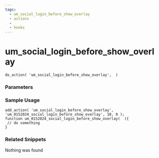 ```yaml
---
tags: 
  - um_social_login_before_show_overlay
  - actions
  - 
  - hooks
---
```

# um\_social\_login\_before\_show\_overlay

``` php:no-line-numbers
do_action( 'um_social_login_before_show_overlay',  )
```
<div class='hook-sep'></div>

### Parameters

<div class='hook-sep'></div>



### Sample Usage

``` php:no-line-numbers
add_action( 'um_social_login_before_show_overlay', 'um_0152024_social_login_before_show_overlay', 10, 0 );
function um_0152024_social_login_before_show_overlay(  ){
 // do something
}
```
<div class='hook-sep'></div>



### Related Snippets

Nothing was found

